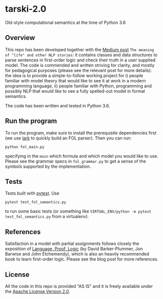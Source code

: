 # tarski-2.0
Old-style computational semantics at the time of Python 3.6

## Overview
This repo has been developed together with the [Medium post](https://docs.pytest.org/) `The meaning of "life" and other NLP stories`:
it contains classes and data structures to parse sentences in first-order logic and check their truth in a user supplied model. 
The code is commended and written striving for clarity, and mostly for pedagogical purposes (please see the relevant post for more details): 
the idea is to provide a simple-to-follow working project for i) people familiar with model theory that would like to see
it at work in a modern programming language, ii) people familiar with Python, programming and possibly NLP that would like to see
a fully spelled-out model in formal semantics.

The code has been written and tested in Python 3.6.

## Run the program
To run the program, make sure to install the prerequisite dependencies first (we use [lark](https://github.com/lark-parser/lark) to 
quickly build an FOL parser). Then you can run:

```python fol_main.py```

specifying in the `main` which formula and which model you would like to use. Please see the grammar specs in `fol_grammar.py` to get 
a sense of the symbols supported by the implementation.


## Tests
Tests built with [pytest](https://docs.pytest.org/). Use

```pytest test_fol_semantics.py```

to run some basic tests (or something like `VIRTUAL_ENV/python -m pytest test_fol_semantics.py` from a virtualenv).

## References
Satisfaction in a model with partial assignments follows closely the exposition of [Language, Proof, Logic](https://www.google.com/search?q=language+proof+logic+ama&rlz=1C5CHFA_enUS783US783&oq=language+proof+logic+ama&aqs=chrome..69i57j69i60j69i65j69i61j69i60l2.3180j0j7&sourceid=chrome&ie=UTF-8)
(by David Barker-Plummer, Jon Barwise and John Etchemendy), which is also an heavily recommended book to learn first-order logic. Please see the blog post for more references.

## License
All the code in this repo is provided "AS IS" and it is freely available under the [Apache License Version 2.0](https://www.apache.org/licenses/LICENSE-2.0).